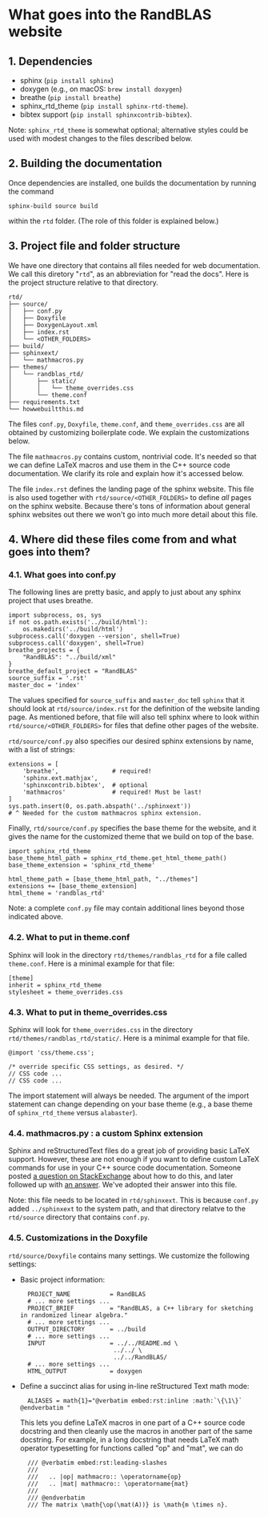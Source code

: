 # What goes into the RandBLAS website

## 1. Dependencies
* sphinx (``pip install sphinx``)
* doxygen (e.g., on macOS: ``brew install doxygen``)
* breathe (``pip install breathe``)
* sphinx_rtd_theme (``pip install sphinx-rtd-theme``). 
* bibtex support (``pip install sphinxcontrib-bibtex``).

Note: ``sphinx_rtd_theme`` is somewhat optional; alternative styles could be used with modest changes to the files described below.

## 2. Building the documentation

Once dependencies are installed, one builds the documentation by running the command
```
sphinx-build source build
```
within the ``rtd`` folder. (The role of this folder is explained below.)

## 3. Project file and folder structure

We have one directory that contains all files needed for web documentation. We call this diretory "``rtd``", as an abbreviation for "read the docs". Here is the project structure relative to that directory.
```
rtd/
├── source/
│   ├── conf.py
│   ├── Doxyfile
│   ├── DoxygenLayout.xml
│   ├── index.rst
│   └── <OTHER_FOLDERS>
├── build/
├── sphinxext/
│   └── mathmacros.py
├── themes/
│   └── randblas_rtd/
│       ├── static/
│       │   └── theme_overrides.css
│       └── theme.conf
├── requirements.txt
└── howwebuiltthis.md
```
The files ``conf.py``, ``Doxyfile``, ``theme.conf``, and ``theme_overrides.css`` are all obtained by customizing boilerplate code. We explain the customizations below.

The file ``mathmacros.py`` contains custom, nontrivial code. It's needed so that we can define LaTeX macros and use them in the C++ source code documentation. We clarify its role and explain how it's accessed below.

The file ``index.rst`` defines the landing page of the sphinx website. This file is also used together with ``rtd/source/<OTHER_FOLDERS>`` to define *all* pages on the sphinx website. Because there's tons of information about general sphinx websites out there we won't go into much more detail about this file.

## 4. Where did these files come from and what goes into them?

### 4.1. What goes into conf.py

The following lines are pretty basic, and apply to just about any sphinx project that uses breathe.
```
import subprocess, os, sys
if not os.path.exists('../build/html'):
    os.makedirs('../build/html')
subprocess.call('doxygen --version', shell=True)
subprocess.call('doxygen', shell=True)
breathe_projects = {
    "RandBLAS": "../build/xml"
}
breathe_default_project = "RandBLAS"
source_suffix = '.rst'
master_doc = 'index'
```
The values specified for ``source_suffix`` and ``master_doc`` tell ``sphinx`` that it should look at ``rtd/source/index.rst`` for the definition of the website landing page. As mentioned before, that file will also tell sphinx where to look within ``rtd/source/<OTHER_FOLDERS>`` for files that define other pages of the website.

``rtd/source/conf.py`` also specifies our desired sphinx extensions by name, with a list of strings:
```
extensions = [
    'breathe',               # required!
    'sphinx.ext.mathjax',
    'sphinxcontrib.bibtex',  # optional
    'mathmacros'             # required! Must be last!
]
sys.path.insert(0, os.path.abspath('../sphinxext'))
# ^ Needed for the custom mathmacros sphinx extension. 
```
Finally, ``rtd/source/conf.py`` specifies the base theme for the website, and it gives the name for the customized theme that we build on top of the base.
```
import sphinx_rtd_theme
base_theme_html_path = sphinx_rtd_theme.get_html_theme_path()
base_theme_extension = 'sphinx_rtd_theme'

html_theme_path = [base_theme_html_path, "../themes"]
extensions += [base_theme_extension]
html_theme = 'randblas_rtd'
```

Note: a complete ``conf.py`` file may contain additional lines beyond those indicated above.

### 4.2. What to put in theme.conf

Sphinx will look in the directory ``rtd/themes/randblas_rtd`` for a file called ``theme.conf``. Here is a minimal example for that file:
```
[theme]
inherit = sphinx_rtd_theme
stylesheet = theme_overrides.css
```

### 4.3. What to put in theme_overrides.css
Sphinx will look for ``theme_overrides.css`` in the directory ``rtd/themes/randblas_rtd/static/``. Here is a minimal example for that file.
```
@import 'css/theme.css';

/* override specific CSS settings, as desired. */
// CSS code ...
// CSS code ...
```
The import statement will always be needed. The argument of the import statement can change depending on your base theme (e.g., a base theme of ``sphinx_rtd_theme`` versus ``alabaster``).

### 4.4. mathmacros.py : a custom Sphinx extension

Sphinx and reStructuredText files do a great job of providing basic LaTeX support. However, these are not enough if you want to define custom LaTeX commands for use in your C++ source code documentation. Someone posted [a question on StackExchange](https://stackoverflow.com/questions/25729537/math-latex-macros-to-make-substitutions-in-restructuredtext-and-sphinx) about how to do this, and later followed up with [an answer](https://stackoverflow.com/a/25818305/2664946). We've adopted their answer into this file.

Note: this file needs to be located in ``rtd/sphinxext``. This is because ``conf.py`` added ``../sphinxext`` to the system path, and that directory relatve to the ``rtd/source`` directory that contains ``conf.py``.

### 4.5. Customizations in the Doxyfile

``rtd/source/Doxyfile`` contains many settings. We customize the following settings:
* Basic project information:
  ```
    PROJECT_NAME           = RandBLAS
    # ... more settings ... 
    PROJECT_BRIEF          = "RandBLAS, a C++ library for sketching in randomized linear algebra."
    # ... more settings ... 
    OUTPUT_DIRECTORY       = ../build
    # ... more settings ... 
    INPUT                  = ../../README.md \
                            ../../ \
                            ../../RandBLAS/
    # ... more settings ...
    HTML_OUTPUT            = doxygen
  ```
* Define a succinct alias for using in-line reStructured Text math mode:
  ```
    ALIASES = math{1}="@verbatim embed:rst:inline :math:`\{\1\}` @endverbatim "
  ```
  This lets you define LaTeX macros in one part of a C++ source code docstring and then cleanly use the macros in another part of the same docstring. For example, in a long docstring that needs LaTeX math operator typesetting for functions called "op" and "mat", we can do
  ```
    /// @verbatim embed:rst:leading-slashes
    ///
    ///   .. |op| mathmacro:: \operatorname{op}
    ///   .. |mat| mathmacro:: \operatorname{mat}
    ///
    /// @endverbatim
    /// The matrix \math{\op(\mat(A))} is \math{m \times n}.
  ```